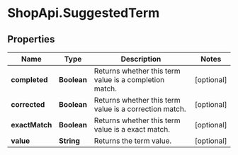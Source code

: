 # ShopApi.SuggestedTerm

## Properties

Name | Type | Description | Notes
------------ | ------------- | ------------- | -------------
**completed** | **Boolean** | Returns whether this term value is a completion match. | [optional] 
**corrected** | **Boolean** | Returns whether this term value is a correction match. | [optional] 
**exactMatch** | **Boolean** | Returns whether this term value is a exact match. | [optional] 
**value** | **String** | Returns the term value. | [optional] 



